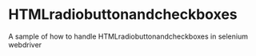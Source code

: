 # HTMLradiobuttonandcheckboxes
A sample of how to handle HTMLradiobuttonandcheckboxes in selenium webdriver
